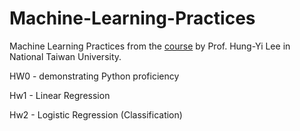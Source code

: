 # Machine-Learning-Practices
Machine Learning Practices from the [course](http://speech.ee.ntu.edu.tw/~tlkagk/courses_ML20.html) by Prof. Hung-Yi Lee in National Taiwan University.

HW0 - demonstrating Python proficiency

Hw1 - Linear Regression

Hw2 - Logistic Regression (Classification)
